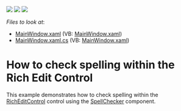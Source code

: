 <!-- default badges list -->
![](https://img.shields.io/endpoint?url=https://codecentral.devexpress.com/api/v1/VersionRange/128608172/14.1.3%2B)
[![](https://img.shields.io/badge/Open_in_DevExpress_Support_Center-FF7200?style=flat-square&logo=DevExpress&logoColor=white)](https://supportcenter.devexpress.com/ticket/details/E2640)
[![](https://img.shields.io/badge/📖_How_to_use_DevExpress_Examples-e9f6fc?style=flat-square)](https://docs.devexpress.com/GeneralInformation/403183)
<!-- default badges end -->
<!-- default file list -->
*Files to look at*:

* [MainWindow.xaml](./CS/RichEditSpellChecker_Example/MainWindow.xaml) (VB: [MainWindow.xaml](./VB/RichEditSpellChecker_Example/MainWindow.xaml))
* [MainWindow.xaml.cs](./CS/RichEditSpellChecker_Example/MainWindow.xaml.cs) (VB: [MainWindow.xaml](./VB/RichEditSpellChecker_Example/MainWindow.xaml))
<!-- default file list end -->
# How to check spelling within the Rich Edit Control


<p>This example demonstrates how to check spelling within the <a href="http://documentation.devexpress.com/#WPF/clsDevExpressXpfRichEditRichEditControltopic"><u>RichEditControl</u></a> control using the <a href="http://documentation.devexpress.com/#WPF/clsDevExpressXpfSpellCheckerSpellCheckertopic"><u>SpellChecker</u></a> component.</p>

<br/>


